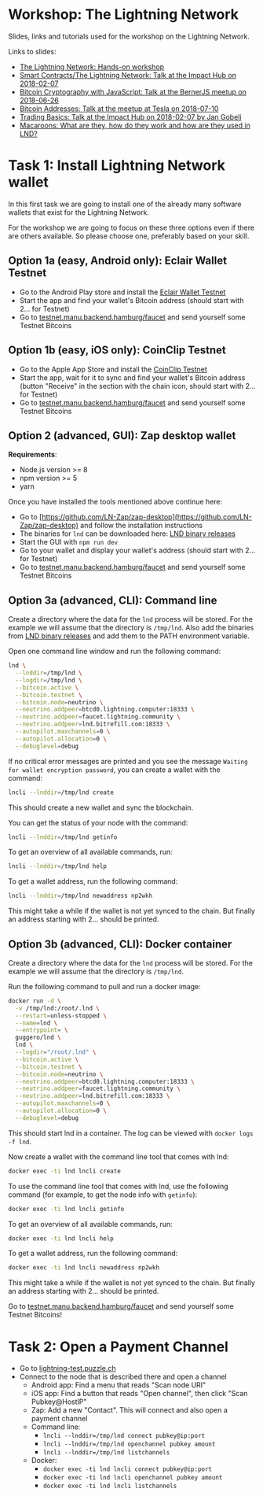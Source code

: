 # Workshop: The Lightning Network

Slides, links and tutorials used for the workshop on the Lightning Network.


Links to slides:
* [The Lightning Network: Hands-on workshop](slides-03-workshop.html)
* [Smart Contracts/The Lightning Network: Talk at the Impact Hub on 2018-02-07](slides-02-impact-hub.html)
* [Bitcoin Cryptography with JavaScript: Talk at the BernerJS meetup on 2018-06-26](slides-04-berner-js.html)
* [Bitcoin Addresses: Talk at the meetup at Tesla on 2018-07-10](slides-05-tesla.html)
* [Trading Basics: Talk at the Impact Hub on 2018-02-07 by Jan Gobeli](slides_trading_basics_jan_gobeli.pptx)
* [Macaroons: What are they, how do they work and how are they used in LND?](slides-06-macaroons.html)


# Task 1: Install Lightning Network wallet

In this first task we are going to install one of the already many software wallets that exist
for the Lightning Network.

For the workshop we are going to focus on these three options even if there are others available.
So please choose one, preferably based on your skill.

## Option 1a (easy, Android only): Eclair Wallet Testnet

* Go to the Android Play store and install the [Eclair Wallet Testnet](https://play.google.com/store/apps/details?id=fr.acinq.eclair.wallet&hl=en)
* Start the app and find your wallet's Bitcoin address (should start with 2... for Testnet)
* Go to [testnet.manu.backend.hamburg/faucet](https://testnet.manu.backend.hamburg/faucet) and send yourself some Testnet Bitcoins

## Option 1b (easy, iOS only): CoinClip Testnet

* Go to the Apple App Store and install the [CoinClip Testnet](https://itunes.apple.com/us/app/coinclip-testnet/id1372927440)
* Start the app, wait for it to sync and find your wallet's Bitcoin address (button "Receive" in the section with the chain icon, should start with 2... for Testnet)
* Go to [testnet.manu.backend.hamburg/faucet](https://testnet.manu.backend.hamburg/faucet) and send yourself some Testnet Bitcoins

## Option 2 (advanced, GUI): Zap desktop wallet

**Requirements**:
* Node.js version >= 8
* npm version >= 5
* yarn 

Once you have installed the tools mentioned above continue here:
* Go to [https://github.com/LN-Zap/zap-desktop](https://github.com/LN-Zap/zap-desktop) and follow the installation instructions
* The binaries for `lnd` can be downloaded here: [LND binary releases](https://github.com/lightningnetwork/lnd/releases/tag/v0.5-beta)
* Start the GUI with `npm run dev`
* Go to your wallet and display your wallet's address (should start with 2... for Testnet)
* Go to [testnet.manu.backend.hamburg/faucet](https://testnet.manu.backend.hamburg/faucet) and send yourself some Testnet Bitcoins

## Option 3a (advanced, CLI): Command line

Create a directory where the data for the `lnd` process will be stored. For the example we will assume that the directory is `/tmp/lnd`.
Also add the binaries from [LND binary releases](https://github.com/lightningnetwork/lnd/releases/tag/v0.5-beta) and add them to the PATH environment variable.

Open one command line window and run the following command:

```bash
lnd \
  --lnddir=/tmp/lnd \
  --logdir=/tmp/lnd \
  --bitcoin.active \
  --bitcoin.testnet \
  --bitcoin.node=neutrino \
  --neutrino.addpeer=btcd0.lightning.computer:18333 \
  --neutrino.addpeer=faucet.lightning.community \
  --neutrino.addpeer=lnd.bitrefill.com:18333 \
  --autopilot.maxchannels=0 \
  --autopilot.allocation=0 \
  --debuglevel=debug
```

If no critical error messages are printed and you see the message `Waiting for wallet encryption password`, you can create a wallet with the command:

```bash
lncli --lnddir=/tmp/lnd create
```

This should create a new wallet and sync the blockchain.

You can get the status of your node with the command:

```bash
lncli --lnddir=/tmp/lnd getinfo
```

To get an overview of all available commands, run:

```bash
lncli --lnddir=/tmp/lnd help
```

To get a wallet address, run the following command:

```bash
lncli --lnddir=/tmp/lnd newaddress np2wkh
```

This might take a while if the wallet is not yet synced to the chain. But finally an address starting with 2... should be printed.

## Option 3b (advanced, CLI): Docker container

Create a directory where the data for the `lnd` process will be stored. For the example we will assume that the directory is `/tmp/lnd`.

Run the following command to pull and run a docker image:
```bash
docker run -d \
  -v /tmp/lnd:/root/.lnd \
  --restart=unless-stopped \
  --name=lnd \
  --entrypoint= \
  guggero/lnd \
  lnd \
  --logdir="/root/.lnd" \
  --bitcoin.active \
  --bitcoin.testnet \
  --bitcoin.node=neutrino \
  --neutrino.addpeer=btcd0.lightning.computer:18333 \
  --neutrino.addpeer=faucet.lightning.community \
  --neutrino.addpeer=lnd.bitrefill.com:18333 \
  --autopilot.maxchannels=0 \
  --autopilot.allocation=0 \
  --debuglevel=debug
```

This should start lnd in a container. The log can be viewed with `docker logs -f lnd`.

Now create a wallet with the command line tool that comes with lnd:

```bash
docker exec -ti lnd lncli create
```

To use the command line tool that comes with lnd, use the following command (for example, to get the node info with `getinfo`):

```bash
docker exec -ti lnd lncli getinfo
```

To get an overview of all available commands, run:

```bash
docker exec -ti lnd lncli help
```

To get a wallet address, run the following command:

```bash
docker exec -ti lnd lncli newaddress np2wkh
```

This might take a while if the wallet is not yet synced to the chain. But finally an address starting with 2... should be printed.

Go to [testnet.manu.backend.hamburg/faucet](https://testnet.manu.backend.hamburg/faucet) and send yourself some Testnet Bitcoins!

# Task 2: Open a Payment Channel

* Go to [lightning-test.puzzle.ch](https://lightning-test.puzzle.ch)
* Connect to the node that is described there and open a channel
  * Android app: Find a menu that reads "Scan node URI"
  * iOS app: Find a button that reads "Open channel", then click "Scan Pubkey@HostIP"
  * Zap: Add a new "Contact". This will connect and also open a payment channel
  * Command line:
     * `lncli --lnddir=/tmp/lnd connect pubkey@ip:port`
     * `lncli --lnddir=/tmp/lnd openchannel pubkey amount`
     * `lncli --lnddir=/tmp/lnd listchannels`
  * Docker:
     * `docker exec -ti lnd lncli connect pubkey@ip:port`
     * `docker exec -ti lnd lncli openchannel pubkey amount`
     * `docker exec -ti lnd lncli listchannels`

